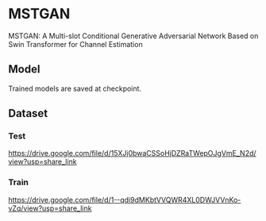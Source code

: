 # MSTGAN
MSTGAN: A Multi-slot Conditional Generative Adversarial Network Based on Swin Transformer for Channel Estimation
## Model

Trained models are saved at checkpoint.	
## Dataset
### Test
https://drive.google.com/file/d/15XJj0bwaCSSoHjDZRaTWepOJgVmE_N2d/view?usp=share_link
### Train
https://drive.google.com/file/d/1--qdi9dMKbtVVQWR4XL0DWJVVnKo-vZq/view?usp=share_link

